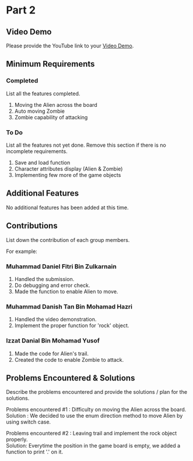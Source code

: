 # Part 2

## Video Demo

Please provide the YouTube link to your [Video Demo](https://www.youtube.com/watch?v=QhKFY68MPJM).

## Minimum Requirements

### Completed

List all the features completed.

1. Moving the Alien across the board
2. Auto moving Zombie
3. Zombie capability of attacking

### To Do

List all the features not yet done. Remove this section if there is no incomplete requirements.

1. Save and load function
2. Character attributes display (Alien & Zombie)
3. Implementing few more of the game objects

## Additional Features

No additional features has been added at this time.

## Contributions

List down the contribution of each group members.

For example:

### Muhammad Daniel Fitri Bin Zulkarnain

1. Handled the submission.
2. Do debugging and error check.
3. Made the function to enable Alien to move.

### Muhammad Danish Tan Bin Mohamad Hazri

1. Handled the video demonstration.
2. Implement the proper function for 'rock' object.

### Izzat Danial Bin Mohamad Yusof

1. Made the code for Alien's trail.
2. Created the code to enable Zombie to attack.

## Problems Encountered & Solutions

Describe the problems encountered and provide the solutions / plan for the solutions.

Problems encountered #1 :
Difficulty on moving the Alien across the board.     
Solution : We decided to use the enum direction method to move Alien by using switch case.

Problems encountered #2 :
Leaving trail and implement the rock object properly.   
Solution: Everytime the position in the game board is empty, we added a function to print '.' on it.